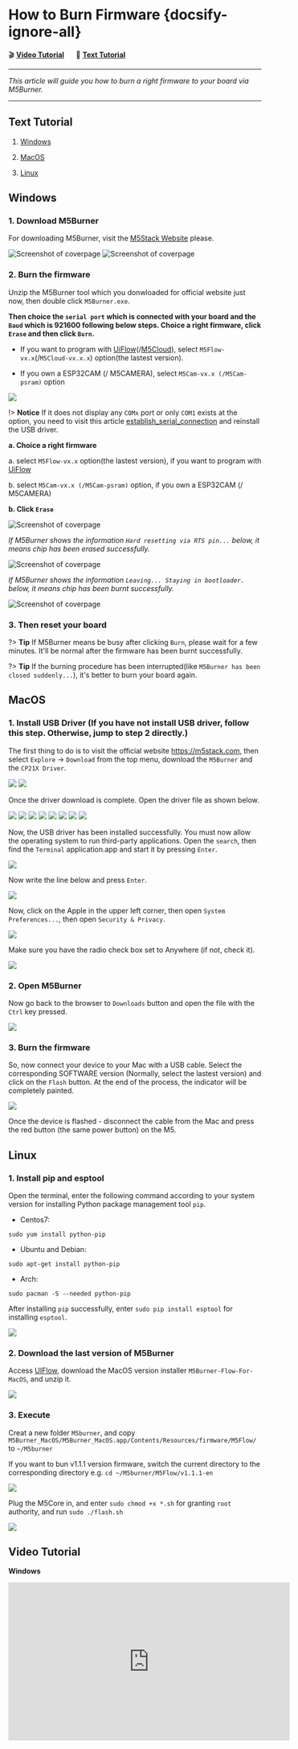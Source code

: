# How to Burn Firmware {docsify-ignore-all}

<!-- **[Windows](#Windows)**&nbsp;&nbsp;&nbsp;&nbsp;&nbsp;&nbsp;**[MacOS](#MacOS)**&nbsp;&nbsp;&nbsp;&nbsp;&nbsp;&nbsp;**[Linux](#Linux)** -->

:clapper: **[Video Tutorial](#Video-Tutorial)**&nbsp;&nbsp;&nbsp;&nbsp;&nbsp;&nbsp;:memo: **[Text Tutorial](#Text-Tutorial)**

***

*This article will guide you how to burn a right firmware to your board via M5Burner.*

***

## Text Tutorial

1. [Windows](#Windows)

2. [MacOS](#MacOS)

3. [Linux](#Linux)

## Windows

### 1. Download M5Burner

For downloading M5Burner, visit the [M5Stack Website](http://www.m5stack.com) please.

<img src="assets/img/getting_started_pics/how_to_burn_firmware/download_M5Burner.png" alt="Screenshot of coverpage" title="Cover page">

<img src="assets/img/getting_started_pics/how_to_burn_firmware/download_M5Burner_02.png" alt="Screenshot of coverpage" title="Cover page">

### 2. Burn the firmware

Unzip the M5Burner tool which you donwloaded for official website just now, then double click `M5Burner.exe`.

**Then choice the `serial port` which is connected with your board and the `Baud` which is 921600 following below steps. Choice a right firmware, click `Erase` and then click `Burn`.**

- If you want to program with [UiFlow](http://flow.m5stack.com)(/[M5Cloud](http://cloud.m5stack.com)), select `M5Flow-vx.x`(/`M5Cloud-vx.x.x`) option(the lastest version).

- If you own a ESP32CAM (/ M5CAMERA), select `M5Cam-vx.x (/M5Cam-psram)` option


<img src="assets/img/getting_started_pics/how_to_burn_firmware/burn_flow_firmware.gif">

!> **Notice** If it does not display any ``COMx`` port or only ``COM1`` exists at the option, you need to visit this article [establish_serial_connection](/en/related_documents/establish_serial_connection) and reinstall the USB driver.

**a. Choice a right firmware**

a. select `M5Flow-vx.x` option(the lastest version), if you want to program with [UiFlow](http://flow.m5stack.com)

b. select `M5Cam-vx.x (/M5Cam-psram)` option, if you own a ESP32CAM (/ M5CAMERA)

**b. Click `Erase`**


<img src="assets/img/getting_started_pics/how_to_burn_firmware/burn_firmware_01.png" alt="Screenshot of coverpage" title="Cover page">

*If M5Burner shows the information `Hard resetting via RTS pin...` below, it means chip has been erased successfully.*


<img src="assets/img/getting_started_pics/how_to_burn_firmware/burn_firmware_04.png" alt="Screenshot of coverpage" title="Cover page">

*If M5Burner shows the information `Leaving... Staying in bootloader.` below, it means chip has been burnt successfully.*


<img src="assets/img/getting_started_pics/how_to_burn_firmware/burn_firmware_05.png" alt="Screenshot of coverpage" title="Cover page">

### 3. Then reset your board

?> **Tip**
If M5Burner means be busy after clicking `Burn`, please wait for a few minutes. It'll be normal after the firmware has been burnt successfully.

?> **Tip** If the burning procedure has been interrupted(like `M5Burner has been closed suddenly...`), it's better to burn your board again.

## MacOS

### 1. Install USB Driver (If you have not install USB driver, follow this step. Otherwise, jump to step 2 directly.)

The first thing to do is to visit the official website https://m5stack.com, then select `Explore` -> `Download` from the top menu, download the `M5Burner` and the `CP21X Driver`.

<img src="assets/img/getting_started_pics/how_to_burn_firmware/burn_firmware_mac_01.png">

<img src="assets/img/getting_started_pics/how_to_burn_firmware/burn_firmware_mac_02.png">

Once the driver download is complete. Open the driver file as shown below.

<img src="assets/img/getting_started_pics/how_to_burn_firmware/burn_firmware_mac_03.png">

<img src="assets/img/getting_started_pics/how_to_burn_firmware/burn_firmware_mac_04.png">

<img src="assets/img/getting_started_pics/how_to_burn_firmware/burn_firmware_mac_05.png">

<img src="assets/img/getting_started_pics/how_to_burn_firmware/burn_firmware_mac_06.png">

<img src="assets/img/getting_started_pics/how_to_burn_firmware/burn_firmware_mac_07.png">

<img src="assets/img/getting_started_pics/how_to_burn_firmware/burn_firmware_mac_08.png">

<img src="assets/img/getting_started_pics/how_to_burn_firmware/burn_firmware_mac_09.png">

<img src="assets/img/getting_started_pics/how_to_burn_firmware/burn_firmware_mac_10.png">

Now, the USB driver has been installed successfully. You must now allow the operating system to run third-party applications. Open the `search`, then find the `Terminal` application.app and start it by pressing `Enter`.

<img src="assets/img/getting_started_pics/how_to_burn_firmware/burn_firmware_mac_11.png">

Now write the line below and press `Enter`.

<img src="assets/img/getting_started_pics/how_to_burn_firmware/burn_firmware_mac_12.png">

Now, click on the Apple in the upper left corner, then open `System Preferences...`, then open `Security & Privacy`.

<img src="assets/img/getting_started_pics/how_to_burn_firmware/burn_firmware_mac_13.png">

Make sure you have the radio check box set to Anywhere (if not, check it).

<img src="assets/img/getting_started_pics/how_to_burn_firmware/burn_firmware_mac_14.png">

### 2. Open M5Burner

Now go back to the browser to `Downloads` button and open the file with the `Ctrl` key pressed.

<img src="assets/img/getting_started_pics/how_to_burn_firmware/burn_firmware_mac_15.png">

### 3. Burn the firmware

So, now connect your device to your Mac with a USB cable. Select the corresponding SOFTWARE version (Normally, select the lastest version) and click on the `Flash` button. At the end of the process, the indicator will be completely painted.

<img src="assets/img/getting_started_pics/how_to_burn_firmware/burn_firmware_mac_16.png">

Once the device is flashed - disconnect the cable from the Mac and press the red button (the same power button) on the M5.

## Linux

### 1. Install pip and esptool

Open the terminal, enter the following command according to your system version for installing Python package management tool `pip`.

* Centos7:

```shell
sudo yum install python-pip
```

* Ubuntu and Debian:

```shell
sudo apt-get install python-pip
```

* Arch:

```shell
sudo pacman -S --needed python-pip
```

After installing `pip` successfully, enter `sudo pip install esptool` for installing `esptool`.

<img src="assets/img/getting_started_pics/how_to_burn_firmware/burn_firmware_11.png">

### 2. Download the last version of M5Burner

Access [UIFlow](http://www.m5stack.com), download the MacOS version installer `M5Burner-Flow-For-MacOS`, and unzip it.

<img src="assets/img/getting_started_pics/how_to_burn_firmware/burn_firmware_10.png">

### 3. Execute

Creat a new folder `M5burner`, and copy `M5Burner_MacOS/M5Burner_MacOS.app/Contents/Resources/firmware/M5Flow/` to `~/M5burner`

If you want to bun v1.1.1 version firmware, switch the current directory to the corresponding directory e.g. `cd ~/M5burner/M5Flow/v1.1.1-en`

<img src="assets/img/getting_started_pics/how_to_burn_firmware/burn_firmware_13.png">

Plug the M5Core in, and enter `sudo chmod +x *.sh` for granting `root` authority, and run `sudo ./flash.sh`

<img src="assets/img/getting_started_pics/how_to_burn_firmware/burn_firmware_12.png">

## Video Tutorial

**Windows**

<iframe width="560" height="315" src="https://www.youtube.com/embed/oFeQS8PN5Kc" frameborder="0" allow="accelerometer; autoplay; encrypted-media; gyroscope; picture-in-picture" allowfullscreen></iframe>
